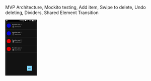 MVP Architecture, Mockito testing, Add item, Swipe to delete, Undo deleting, Dividers, Shared Element Transition
<div align="center" style="width:100px;height:auto;">

![angular2-presta](https://github.com/azemZejnil/CoolRecyclerView/blob/master/docs/imgs/Screenshot_20180713-144214.png?raw=true)
</div>